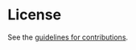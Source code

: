 # License

See the
[guidelines for contributions](https://github.com/afrind/partial-post-replay/blob/master/CONTRIBUTING.md).
